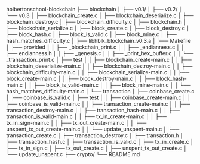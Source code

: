 holbertonschool-blockchain
├── blockchain
│   ├── v0.1/
│   ├── v0.2/
│   └── v0.3
│       ├── blockchain_create.c
│       ├── blockchain_deserialize.c
│       ├── blockchain_destroy.c
│       ├── blockchain_difficulty.c
│       ├── blockchain.h
│       ├── blockchain_serialize.c
│       ├── block_create.c
│       ├── block_destroy.c
│       ├── block_hash.c
│       ├── block_is_valid.c
│       ├── block_mine.c
│       ├── hash_matches_difficulty.c
│       ├── libhblk_blockchain_v0.3.a
│       ├── Makefile
│       ├── provided
│       │   ├── _blockchain_print.c
│       │   ├── _endianness.c
│       │   ├── endianness.h
│       │   ├── _genesis.c
│       │   ├── _print_hex_buffer.c
│       │   └── _transaction_print.c
│       ├── test
│       │   ├── blockchain_create-main.c
│       │   ├── blockchain_deserialize-main.c
│       │   ├── blockchain_destroy-main.c
│       │   ├── blockchain_difficulty-main.c
│       │   ├── blockchain_serialize-main.c
│       │   ├── block_create-main.c
│       │   ├── block_destroy-main.c
│       │   ├── block_hash-main.c
│       │   ├── block_is_valid-main.c
│       │   ├── block_mine-main.c
│       │   └── hash_matches_difficulty-main.c
│       └── transaction
│           ├── coinbase_create.c
│           ├── coinbase_is_valid.c
│           ├── test
│           │   ├── coinbase_create-main.c
│           │   ├── coinbase_is_valid-main.c
│           │   ├── transaction_create-main.c
│           │   ├── transaction_destroy-main.c
│           │   ├── transaction_hash-main.c
│           │   ├── transaction_is_valid-main.c
│           │   ├── tx_in_create-main.c
│           │   ├── tx_in_sign-main.c
│           │   ├── tx_out_create-main.c
│           │   ├── unspent_tx_out_create-main.c
│           │   └── update_unspent-main.c
│           ├── transaction_create.c
│           ├── transaction_destroy.c
│           ├── transaction.h
│           ├── transaction_hash.c
│           ├── transaction_is_valid.c
│           ├── tx_in_create.c
│           ├── tx_in_sign.c
│           ├── tx_out_create.c
│           ├── unspent_tx_out_create.c
│           └── update_unspent.c
├── crypto/
└── README.md
